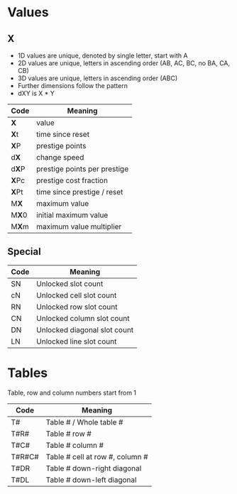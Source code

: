 # Values

## X

- 1D values are unique, denoted by single letter, start with A
- 2D values are unique, letters in ascending order (AB, AC, BC, no BA, CA, CB)
- 3D values are unique, letters in ascending order (ABC)
- Further dimensions follow the pattern
- dXY is X * Y

| Code    | Meaning                      |
|---------|------------------------------|
| **X**   | value                        |
| **X**t  | time since reset             |
| **X**P  | prestige points              |
| d**X**  | change speed                 |
| d**X**P | prestige points per prestige |
| **X**Pc | prestige cost fraction       |
| **X**Pt | time since prestige / reset  |
| M**X**  | maximum value                |
| M**X**0 | initial maximum value        |
| M**X**m | maximum value multiplier     |

## Special

| Code | Meaning                      |
|------|------------------------------|
| SN   | Unlocked slot count          |
| cN   | Unlocked cell slot count     |
| RN   | Unlocked row slot count      |
| CN   | Unlocked column slot count   |
| DN   | Unlocked diagonal slot count |
| LN   | Unlocked line slot count     |

# Tables

Table, row and column numbers start from 1

| Code   | Meaning                         |
|--------|---------------------------------|
| T#     | Table # / Whole table #         |
| T#R#   | Table # row #                   |
| T#C#   | Table # column #                |
| T#R#C# | Table # cell at row #, column # |
| T#DR   | Table # down-right diagonal     |
| T#DL   | Table # down-left diagonal      |                                 

